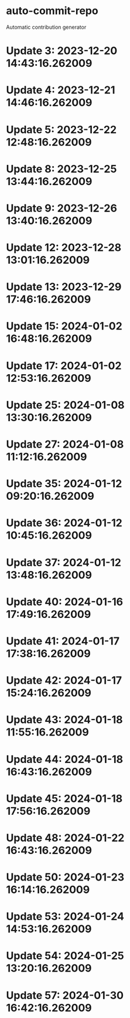 # auto-commit-repo

Automatic contribution generator

# Update 3: 2023-12-20 14:43:16.262009

# Update 4: 2023-12-21 14:46:16.262009

# Update 5: 2023-12-22 12:48:16.262009

# Update 8: 2023-12-25 13:44:16.262009

# Update 9: 2023-12-26 13:40:16.262009

# Update 12: 2023-12-28 13:01:16.262009

# Update 13: 2023-12-29 17:46:16.262009

# Update 15: 2024-01-02 16:48:16.262009

# Update 17: 2024-01-02 12:53:16.262009

# Update 25: 2024-01-08 13:30:16.262009

# Update 27: 2024-01-08 11:12:16.262009

# Update 35: 2024-01-12 09:20:16.262009

# Update 36: 2024-01-12 10:45:16.262009

# Update 37: 2024-01-12 13:48:16.262009

# Update 40: 2024-01-16 17:49:16.262009

# Update 41: 2024-01-17 17:38:16.262009

# Update 42: 2024-01-17 15:24:16.262009

# Update 43: 2024-01-18 11:55:16.262009

# Update 44: 2024-01-18 16:43:16.262009

# Update 45: 2024-01-18 17:56:16.262009

# Update 48: 2024-01-22 16:43:16.262009

# Update 50: 2024-01-23 16:14:16.262009

# Update 53: 2024-01-24 14:53:16.262009

# Update 54: 2024-01-25 13:20:16.262009

# Update 57: 2024-01-30 16:42:16.262009
